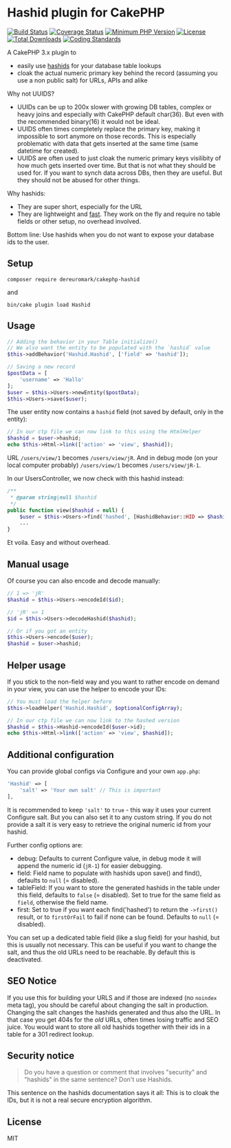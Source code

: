 # Hashid plugin for CakePHP
[![Build Status](https://api.travis-ci.org/dereuromark/cakephp-hashid.svg)](https://travis-ci.org/dereuromark/cakephp-hashid)
[![Coverage Status](https://coveralls.io/repos/dereuromark/cakephp-hashid/badge.svg)](https://coveralls.io/r/dereuromark/cakephp-hashid)
[![Minimum PHP Version](http://img.shields.io/badge/php-%3E%3D%205.4-8892BF.svg)](https://php.net/)
[![License](https://poser.pugx.org/dereuromark/cakephp-hashid/license)](https://packagist.org/packages/dereuromark/cakephp-hashid)
[![Total Downloads](https://poser.pugx.org/dereuromark/cakephp-hashid/d/total.svg)](https://packagist.org/packages/dereuromark/cakephp-hashid)
[![Coding Standards](https://img.shields.io/badge/cs-PSR--2--R-yellow.svg)](https://github.com/php-fig-rectified/fig-rectified-standards)

A CakePHP 3.x plugin to
- easily use [hashids](https://github.com/ivanakimov/hashids.php) for your database table lookups
- cloak the actual numeric primary key behind the record (assuming you use a non public salt) for URLs, APIs and alike

Why not UUIDS?
- UUIDs can be up to 200x slower with growing DB tables, complex or heavy joins and especially with CakePHP default char(36). But even with the recommended binary(16) it would not be ideal.
- UUIDS often times completely replace the primary key, making it impossible to sort anymore on those records. This is especially problematic with data that gets inserted
at the same time (same datetime for created).
- UUIDS are often used to just cloak the numeric primary keys visilibity of how much gets inserted over time. But that is not what they should be used for.
If you want to synch data across DBs, then they are useful. But they should not be abused for other things.

Why hashids:
- They are super short, especially for the URL
- They are lightweight and [fast](https://github.com/ivanakimov/hashids.php#speed). They work on the fly and require no table fields or other setup, no overhead involved.

Bottom line: Use hashids when you do not want to expose your database ids to the user.

## Setup
```
composer require dereuromark/cakephp-hashid
```
and
```
bin/cake plugin load Hashid
```

## Usage
```php
// Adding the behavior in your Table initialize()
// We also want the entity to be populated with the `hashid` value
$this->addBehavior('Hashid.Hashid', ['field' => 'hashid']);

// Saving a new record
$postData = [
	'username' => 'Hallo'
];
$user = $this->Users->newEntity($postData);
$this->Users->save($user);
```

The user entity now contains a `hashid` field (not saved by default, only in the entity):
```php
// In our ctp file we can now link to this using the HtmlHelper
$hashid = $user->hashid;
echo $this->Html->link(['action' => 'view', $hashid]);
```
URL `/users/view/1` becomes `/users/view/jR`.
And in debug mode (on your local computer probably) `/users/view/1` becomes `/users/view/jR-1`.

In our UsersController, we now check with this hashid instead:
```php
/**
 * @param string|null $hashid
 */
public function view($hashid = null) {
	$user = $this->Users->find('hashed', [HashidBehavior::HID => $hashid])->firstOrFail();
	...
}

```

Et voila. Easy and without overhead.

## Manual usage
Of course you can also encode and decode manually:
```php
// 1 => 'jR'
$hashid = $this->Users->encodeId($id);

// 'jR' => 1
$id = $this->Users->decodeHashid($hashid);

// Or if you got an entity
$this->Users->encode($user);
$hashid = $user->hashid;
```

## Helper usage
If you stick to the non-field way and you want to rather encode on demand in your view, you can use the helper to encode your IDs:
```php
// You must load the helper before
$this->loadHelper('Hashid.Hashid', $optionalConfigArray);

// In our ctp file we can now link to the hashed version
$hashid = $this->Hashid->encodeId($user->id);
echo $this->Html->link(['action' => 'view', $hashid]);
```

## Additional configuration
You can provide global configs via Configure and your own `app.php`:
```php
'Hashid' => [
	'salt' => 'Your own salt' // This is important
],
```
It is recommended to keep `'salt'` to `true` - this way it uses your current Configure salt.
But you can also set it to any custom string.
If you do not provide a salt it is very easy to retrieve the original numeric id from your hashid.

Further config options are:
- debug: Defaults to current Configure value, in debug mode it will append the numeric id (`jR-1`) for easier debugging.
- field: Field name to populate with hashids upon save() and find(), defaults to `null` (= disabled).
- tableField: If you want to store the generated hashids in the table under this field, defaults to `false` (= disabled). Set to true for the same field as `field`, otherwise the field name.
- first: Set to true if you want each find('hashed') to return the `->first()` result, or to `firstOrFail` to fail if none can be found. Defaults to `null` (= disabled).

You can set up a dedicated table field (like a slug field) for your hashid, but this is usually not necessary.
This can be useful if you want to change the salt, and thus the old URLs need to be reachable.
By default this is deactivated.

## SEO Notice
If you use this for building your URLS and if those are indexed (no `noindex` meta tag), you should be careful about changing the salt in production.
Changing the salt changes the hashids generated and thus also the URL. In that case you get 404s for the *old* URLs, often times losing
traffic and SEO juice. You would want to store all old hashids together with their ids in a table for a 301 redirect lookup.

## Security notice

> Do you have a question or comment that involves "security" and "hashids" in the same sentence? Don't use Hashids.

This sentence on the hashids documentation says it all: This is to cloak the IDs, but it is not a real secure encryption algorithm.

## License
MIT
